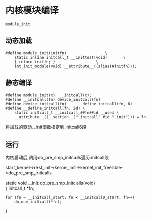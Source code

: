 # 内核模块编译

	module_init

## 动态加载

	#define module_init(initfn)                 \                   
	    static inline initcall_t __inittest(void)       \
	    { return initfn; }                  \
	    int init_module(void) __attribute__((alias(#initfn)));


## 静态编译

	#define module_init(x)  __initcall(x); 
	#define __initcall(fn) device_initcall(fn)
	#define device_initcall(fn)     __define_initcall(fn, 6)
	#define __define_initcall(fn, id) \                            
	    static initcall_t __initcall_##fn##id __used \
	    __attribute__((__section__(".initcall" #id ".init"))) = fn
	

将加载的驱动__init函数指定到.initcall6段

## 运行

内核启动后,调用do_pre_smp_initcalls遍历.initcall段

start_kernel->rest_init->kernel_init->kernel_init_freeable->do_pre_smp_initcalls

static void __init do_pre_smp_initcalls(void)                             
{
    initcall_t *fn;

    for (fn = __initcall_start; fn < __initcall0_start; fn++)
        do_one_initcall(*fn);
}

